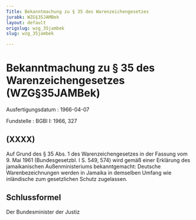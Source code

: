 ```yaml
---
Title: Bekanntmachung zu § 35 des Warenzeichengesetzes
jurabk: WZG§35JAMBek
layout: default
origslug: wzg_35jambek
slug: wzg_35jambek

---
```


# Bekanntmachung zu § 35 des Warenzeichengesetzes (WZG§35JAMBek)

Ausfertigungsdatum
:   1966-04-07

Fundstelle
:   BGBl I: 1966, 327



## (XXXX)

Auf Grund des § 35 Abs. 1 des Warenzeichengesetzes in der Fassung vom 9. Mai 1961 (Bundesgesetzbl. I S. 549, 574) wird gemäß einer Erklärung des jamaikanischen Außenministeriums bekanntgemacht:
Deutsche Warenbezeichnungen werden in Jamaika in demselben Umfang wie inländische zum gesetzlichen Schutz zugelassen.


## Schlussformel

Der Bundesminister der Justiz

